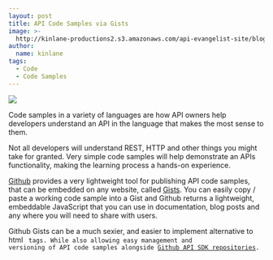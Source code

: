 ```yaml
---
layout: post
title: API Code Samples via Gists
image: >-
  http://kinlane-productions2.s3.amazonaws.com/api-evangelist-site/blog/github-logo-basic.png
author:
  name: kinlane
tags:
  - Code
  - Code Samples
---
```

[![](https://s3.amazonaws.com/kinlane-productions2/api-evangelist/github/github-logo.png)](https://github.com/ "Github")

Code samples in a variety of languages are how API owners help developers understand an API in the language that makes the most sense to them.

Not all developers will understand REST, HTTP and other things you might take for granted. Very simple code samples will help demonstrate an APIs functionality, making the learning process a hands-on experience.

[Github](https://github.com/) provides a very lightweight tool for publishing API code samples, that can be embedded on any website, called [Gists](https://gist.github.com/ "Gist"). You can easily copy / paste a working code sample into a Gist and Github returns a lightweight, embeddable JavaScript that you can use in documentation, blog posts and any where you will need to share with users.

Github Gists can be a much sexier, and easier to implement alternative to html <code> tags. While also allowing easy management and versioning of API code samples alongside [Github API SDK repositories](/2012/10/25/sdk-management-for-your-api-with-github/ "Github API SDK Management").